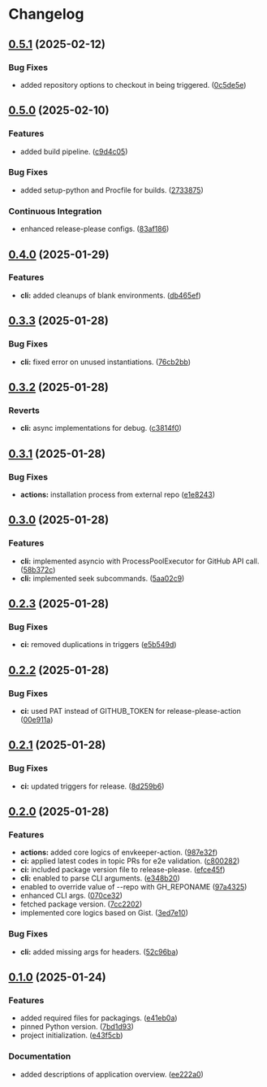 # Changelog

## [0.5.1](https://github.com/hwakabh/envkeeper/compare/v0.5.0...v0.5.1) (2025-02-12)


### Bug Fixes

* added repository options to checkout in being triggered. ([0c5de5e](https://github.com/hwakabh/envkeeper/commit/0c5de5ecc8f0a5d57ad2a03cacc9c6d7efea84d5))

## [0.5.0](https://github.com/hwakabh/envkeeper/compare/v0.4.0...v0.5.0) (2025-02-10)


### Features

* added build pipeline. ([c9d4c05](https://github.com/hwakabh/envkeeper/commit/c9d4c050fe3431d3410fb4f0769a3bed0efad6dd))


### Bug Fixes

* added setup-python and Procfile for builds. ([2733875](https://github.com/hwakabh/envkeeper/commit/2733875aa1b85a5c7b5b22af583702ce9fafe6d3))


### Continuous Integration

* enhanced release-please configs. ([83af186](https://github.com/hwakabh/envkeeper/commit/83af1862df54367919c1b1912336840808b08f1c))

## [0.4.0](https://github.com/hwakabh/envkeeper/compare/v0.3.3...v0.4.0) (2025-01-29)


### Features

* **cli:** added cleanups of blank environments. ([db465ef](https://github.com/hwakabh/envkeeper/commit/db465ef274ec95cd4eb10f3d17b05e119b58b2a3))

## [0.3.3](https://github.com/hwakabh/envkeeper/compare/v0.3.2...v0.3.3) (2025-01-28)


### Bug Fixes

* **cli:** fixed error on unused instantiations. ([76cb2bb](https://github.com/hwakabh/envkeeper/commit/76cb2bbc3ddd112ddc48958c165462145cdbf783))

## [0.3.2](https://github.com/hwakabh/envkeeper/compare/v0.3.1...v0.3.2) (2025-01-28)


### Reverts

* **cli:** async implementations for debug. ([c3814f0](https://github.com/hwakabh/envkeeper/commit/c3814f0e8960a1ed8fbe5b1e5626d298a2d4d581))

## [0.3.1](https://github.com/hwakabh/envkeeper/compare/v0.3.0...v0.3.1) (2025-01-28)


### Bug Fixes

* **actions:** installation process from external repo ([e1e8243](https://github.com/hwakabh/envkeeper/commit/e1e8243a0bfe511da41dfde9aeabedcfa7f91336))

## [0.3.0](https://github.com/hwakabh/envkeeper/compare/v0.2.3...v0.3.0) (2025-01-28)


### Features

* **cli:** implemented asyncio with ProcessPoolExecutor for GitHub API call. ([58b372c](https://github.com/hwakabh/envkeeper/commit/58b372c4719c2337a5f34079b2f0bac0fefa4d4f))
* **cli:** implemented seek subcommands. ([5aa02c9](https://github.com/hwakabh/envkeeper/commit/5aa02c92a4eaa128c5f18c184b515a69995ca160))

## [0.2.3](https://github.com/hwakabh/envkeeper/compare/v0.2.2...v0.2.3) (2025-01-28)


### Bug Fixes

* **ci:** removed duplications in triggers ([e5b549d](https://github.com/hwakabh/envkeeper/commit/e5b549d32ec18030ce9a4b186dbc3f1e13b520b0))

## [0.2.2](https://github.com/hwakabh/envkeeper/compare/v0.2.1...v0.2.2) (2025-01-28)


### Bug Fixes

* **ci:** used PAT instead of GITHUB_TOKEN for release-please-action ([00e911a](https://github.com/hwakabh/envkeeper/commit/00e911aaeacaef72d8e9038fc51fde8d49a3cd4c))

## [0.2.1](https://github.com/hwakabh/envkeeper/compare/v0.2.0...v0.2.1) (2025-01-28)


### Bug Fixes

* **ci:** updated triggers for release. ([8d259b6](https://github.com/hwakabh/envkeeper/commit/8d259b67369bdb9aba3c46a442f36f25893b9792))

## [0.2.0](https://github.com/hwakabh/envkeeper/compare/v0.1.0...v0.2.0) (2025-01-28)


### Features

* **actions:** added core logics of envkeeper-action. ([987e32f](https://github.com/hwakabh/envkeeper/commit/987e32fc7fde68532bc2b801d76ef66d68fca71e))
* **ci:** applied latest codes in topic PRs for e2e validation. ([c800282](https://github.com/hwakabh/envkeeper/commit/c800282ac0fb1b4808aaa2456b03700fd631b24d))
* **ci:** included package version file to release-please. ([efce45f](https://github.com/hwakabh/envkeeper/commit/efce45f2fb1e79b17e05a9f6c0b14f99f067b266))
* **cli:** enabled to parse CLI arguments. ([e348b20](https://github.com/hwakabh/envkeeper/commit/e348b20f456cb747d9ff5c198e36fd9d94770d54))
* enabled to override value of --repo with GH_REPONAME ([97a4325](https://github.com/hwakabh/envkeeper/commit/97a4325f8c2d3f7129afe20648ad865178ab91b2))
* enhanced CLI args. ([070ce32](https://github.com/hwakabh/envkeeper/commit/070ce325d572267fdefdc490b1ba13d9ee1f6242))
* fetched package version. ([7cc2202](https://github.com/hwakabh/envkeeper/commit/7cc2202b68de602022986f3df60d4105d3af1ea1))
* implemented core logics based on Gist. ([3ed7e10](https://github.com/hwakabh/envkeeper/commit/3ed7e10ce1533b477eb874705ebca64a3e02176c))


### Bug Fixes

* **cli:** added missing args for headers. ([52c96ba](https://github.com/hwakabh/envkeeper/commit/52c96ba173e0bbbc8654c581a4923a4aea4cb9c4))

## [0.1.0](https://github.com/hwakabh/envkeeper/compare/v0.0.1...v0.1.0) (2025-01-24)


### Features

* added required files for packagings. ([e41eb0a](https://github.com/hwakabh/envkeeper/commit/e41eb0a86502bfddec65e08fb4d6c02c17f576ed))
* pinned Python version. ([7bd1d93](https://github.com/hwakabh/envkeeper/commit/7bd1d93a6a3235d3b2cf79bf7db5c35b918e6532))
* project initialization. ([e43f5cb](https://github.com/hwakabh/envkeeper/commit/e43f5cba8b6a1397035073ce5fe598b30f2bbc9d))


### Documentation

* added descriptions of application overview. ([ee222a0](https://github.com/hwakabh/envkeeper/commit/ee222a0ec9861f4517816c4feacaf9e7fa746d36))
